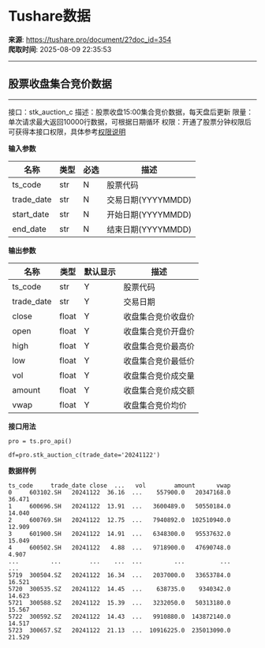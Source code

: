 # Tushare数据

**来源**: https://tushare.pro/document/2?doc_id=354  
**爬取时间**: 2025-08-09 22:35:53

---

## 股票收盘集合竞价数据

---

接口：stk\_auction\_c
描述：股票收盘15:00集合竞价数据，每天盘后更新
限量：单次请求最大返回10000行数据，可根据日期循环
权限：开通了股票分钟权限后可获得本接口权限，具体参考[权限说明](https://tushare.pro/document/1?doc_id=290)

**输入参数**

| 名称 | 类型 | 必选 | 描述 |
| --- | --- | --- | --- |
| ts\_code | str | N | 股票代码 |
| trade\_date | str | N | 交易日期(YYYYMMDD) |
| start\_date | str | N | 开始日期(YYYYMMDD) |
| end\_date | str | N | 结束日期(YYYYMMDD) |

**输出参数**

| 名称 | 类型 | 默认显示 | 描述 |
| --- | --- | --- | --- |
| ts\_code | str | Y | 股票代码 |
| trade\_date | str | Y | 交易日期 |
| close | float | Y | 收盘集合竞价收盘价 |
| open | float | Y | 收盘集合竞价开盘价 |
| high | float | Y | 收盘集合竞价最高价 |
| low | float | Y | 收盘集合竞价最低价 |
| vol | float | Y | 收盘集合竞价成交量 |
| amount | float | Y | 收盘集合竞价成交额 |
| vwap | float | Y | 收盘集合竞价均价 |

**接口用法**

```
pro = ts.pro_api()

df=pro.stk_auction_c(trade_date='20241122')
```

**数据样例**

```
ts_code     trade_date close  ...   vol        amount      vwap
0     603102.SH   20241122  36.16  ...    557900.0   20347168.0  36.471
1     600696.SH   20241122  13.91  ...   3600489.0   50550184.0  14.040
2     600769.SH   20241122  12.75  ...   7940892.0  102510940.0  12.909
3     601900.SH   20241122  14.91  ...   6348300.0   95537632.0  15.049
4     600502.SH   20241122   4.88  ...   9718900.0   47690748.0   4.907
...         ...        ...    ...  ...         ...          ...     ...
5719  300504.SZ   20241122  16.34  ...   2037000.0   33653784.0  16.521
5720  300535.SZ   20241122  14.45  ...    638735.0    9340342.0  14.623
5721  300588.SZ   20241122  15.39  ...   3232050.0   50313180.0  15.567
5722  300592.SZ   20241122  14.43  ...   9910880.0  143872140.0  14.517
5723  300657.SZ   20241122  21.13  ...  10916225.0  235013090.0  21.529
```
